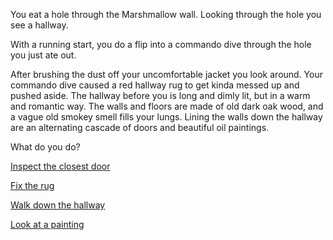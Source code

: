 You eat a hole through the Marshmallow wall. Looking through the hole you see a hallway.

With a running start, you do a flip into a commando dive through the hole you just ate out.

After brushing the dust off your uncomfortable jacket you look around. 
Your commando dive caused a red hallway rug to get kinda messed up and pushed aside. 
The hallway before you is long and dimly lit, but in a warm and romantic way. 
The walls and floors are made of old dark oak wood, and a vague old smokey smell fills your lungs. 
Lining the walls down the hallway are an alternating cascade of doors and beautiful oil paintings.

What do you do?

[Inspect the closest door](../../../door/door.md)

[Fix the rug](../../../rug/rug.md)

[Walk down the hallway](../../../hallway/hallway.md)

[Look at a painting](../../../painting/painting.md)

